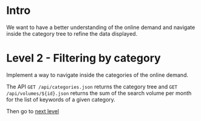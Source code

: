 # Intro

We want to have a better understanding of the online demand and navigate inside the category tree to refine the data displayed.

# Level 2 - Filtering by category

Implement a way to navigate inside the categories of the online demand.

The API `GET /api/categories.json` returns the category tree and `GET /api/volumes/${id}.json` returns the sum of the search volume per month for the list of keywords of a given category.

Then go to [next level](https://github.com/digital-value-apps/frontend-challenge/tree/master/level3)
